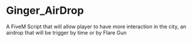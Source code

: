 # Ginger_AirDrop
A FiveM Script that will allow player to have more interaction in the city, an airdrop that will be trigger by time or by Flare Gun
